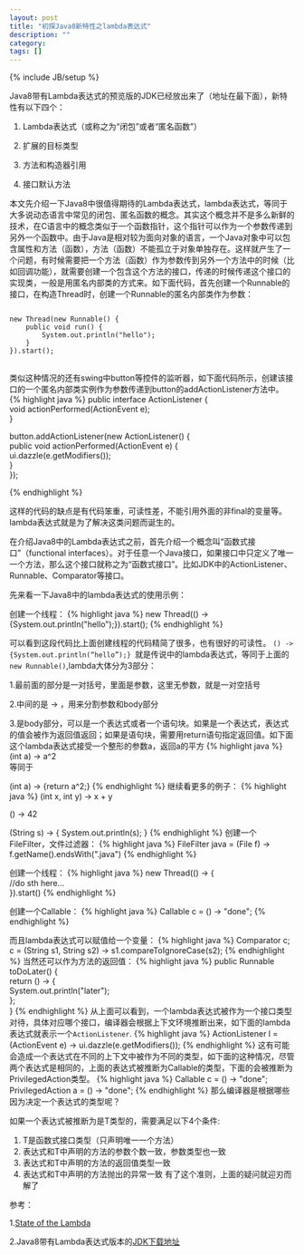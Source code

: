 ```yaml
---
layout: post
title: "初探Java8新特性之lambda表达式"
description: ""
category: 
tags: []
---
```

{% include JB/setup %}


Java8带有Lambda表达式的预览版的JDK已经放出来了（地址在最下面），新特性有以下四个：

1. Lambda表达式（或称之为“闭包”或者“匿名函数”）

2. 扩展的目标类型

3. 方法和构造器引用

4. 接口默认方法

本文先介绍一下Java8中很值得期待的Lambda表达式，lambda表达式，等同于大多说动态语言中常见的闭包、匿名函数的概念。其实这个概念并不是多么新鲜的技术，在C语言中的概念类似于一个函数指针，这个指针可以作为一个参数传递到另外一个函数中。由于Java是相对较为面向对象的语言，一个Java对象中可以包含属性和方法（函数），方法（函数）不能孤立于对象单独存在。这样就产生了一个问题，有时候需要把一个方法（函数）作为参数传到另外一个方法中的时候（比如回调功能），就需要创建一个包含这个方法的接口，传递的时候传递这个接口的实现类，一般是用匿名内部类的方式来。如下面代码，首先创建一个Runnable的接口，在构造Thread时，创建一个Runnable的匿名内部类作为参数：
<pre>
<code>
new Thread(new Runnable() {  
    public void run() {  
        System.out.println("hello");  
    }  
}).start();
</code>
</pre>
类似这种情况的还有swing中button等控件的监听器，如下面代码所示，创建该接口的一个匿名内部类实例作为参数传递到button的addActionListener方法中。
{% highlight java %}
public interface ActionListener {   
    void actionPerformed(ActionEvent e);  
}  

button.addActionListener(new ActionListener() {   
  public void actionPerformed(ActionEvent e) {   
    ui.dazzle(e.getModifiers());  
  }  
});

{% endhighlight %}

这样的代码的缺点是有代码笨重，可读性差，不能引用外面的非final的变量等。lambda表达式就是为了解决这类问题而诞生的。

在介绍Java8中的Lambda表达式之前，首先介绍一个概念叫“函数式接口”（functional interfaces）。对于任意一个Java接口，如果接口中只定义了唯一一个方法，那么这个接口就称之为“函数式接口”。比如JDK中的ActionListener、Runnable、Comparator等接口。

先来看一下Java8中的lambda表达式的使用示例：

创建一个线程：
{% highlight java %}
new Thread(() -> {System.out.println("hello");}).start();
{% endhighlight %}

可以看到这段代码比上面创建线程的代码精简了很多，也有很好的可读性。
`() -> {System.out.println(“hello”);} `就是传说中的lambda表达式，等同于上面的`new Runnable()`,lambda大体分为3部分：

1.最前面的部分是一对括号，里面是参数，这里无参数，就是一对空括号

2.中间的是 -> ，用来分割参数和body部分

3.是body部分，可以是一个表达式或者一个语句块。如果是一个表达式，表达式的值会被作为返回值返回；如果是语句块，需要用return语句指定返回值。如下面这个lambda表达式接受一个整形的参数a，返回a的平方
{% highlight java %}
(int a) -> a^2   
    等同于

(int a) -> {return a^2;}
{% endhighlight %}
继续看更多的例子：
{% highlight java %}
(int x, int y) -> x + y  

() -> 42  

(String s) -> { System.out.println(s); }
{% endhighlight %}
创建一个FileFilter，文件过滤器：
{% highlight java %}
FileFilter java = (File f) -> f.getName().endsWith(".java")
{% endhighlight %}

创建一个线程：
{% highlight java %}
new Thread(() -> {  
  //do sth here...  
}).start()
{% endhighlight %}

创建一个Callable：
{% highlight java %}
Callable<String> c = () -> "done";
{% endhighlight %}

而且lambda表达式可以赋值给一个变量：
{% highlight java %}
Comparator<String> c;  
c = (String s1, String s2) -> s1.compareToIgnoreCase(s2);
{% endhighlight %}
当然还可以作为方法的返回值：
{% highlight java %}
public Runnable toDoLater() {  
  return () -> {  
    System.out.println("later");  
  };  
}
{% endhighlight %}
从上面可以看到，一个lambda表达式被作为一个接口类型对待，具体对应哪个接口，编译器会根据上下文环境推断出来，如下面的lambda表达式就表示一个`ActionListener`.
{% highlight java %}
ActionListener l = (ActionEvent e) -> ui.dazzle(e.getModifiers());
{% endhighlight %}
这有可能会造成一个表达式在不同的上下文中被作为不同的类型，如下面的这种情况，尽管两个表达式是相同的，上面的表达式被推断为Callable的类型，下面的会被推断为PrivilegedAction类型。
{% highlight java %}
Callable<String> c = () -> "done";  
PrivilegedAction<String> a = () -> "done";
{% endhighlight %}
那么编译器是根据哪些因为决定一个表达式的类型呢？

如果一个表达式被推断为是T类型的，需要满足以下4个条件:

1. T是函数式接口类型（只声明唯一一个方法）
2. 表达式和T中声明的方法的参数个数一致，参数类型也一致
3. 表达式和T中声明的方法的返回值类型一致
4. 表达式和T中声明的方法抛出的异常一致
有了这个准则，上面的疑问就迎刃而解了

 

参考：

1.[State of the Lambda](http://cr.openjdk.java.net/~briangoetz/lambda/lambda-state-4.html)

2.Java8带有Lambda表达式版本的[JDK下载地址](http://jdk8.java.net/lambda/)


